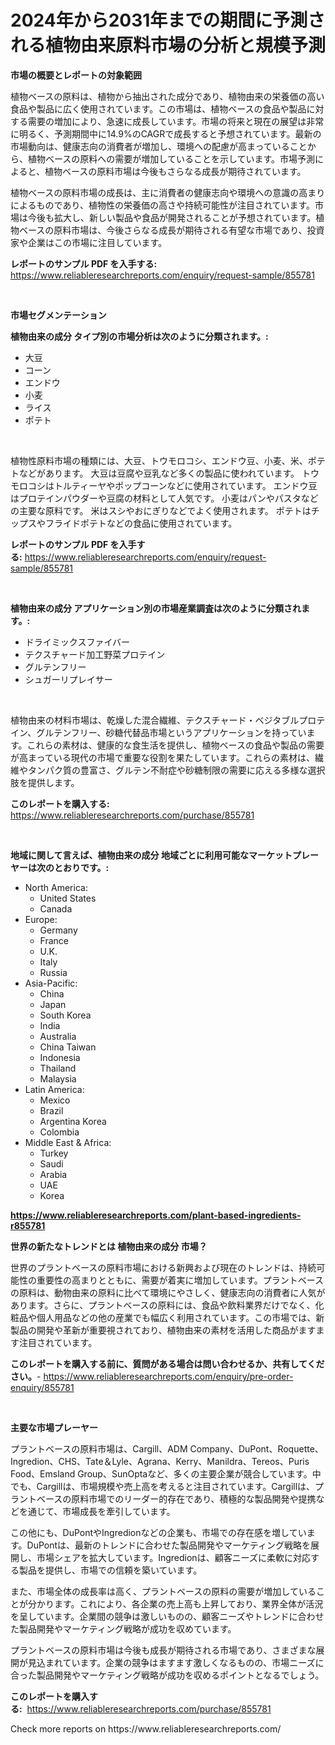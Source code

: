 <p><h1>2024年から2031年までの期間に予測される植物由来原料市場の分析と規模予測</h1></p><p><strong>市場の概要とレポートの対象範囲</strong></p>
<p><p>植物ベースの原料は、植物から抽出された成分であり、植物由来の栄養価の高い食品や製品に広く使用されています。この市場は、植物ベースの食品や製品に対する需要の増加により、急速に成長しています。市場の将来と現在の展望は非常に明るく、予測期間中に14.9%のCAGRで成長すると予想されています。最新の市場動向は、健康志向の消費者が増加し、環境への配慮が高まっていることから、植物ベースの原料への需要が増加していることを示しています。市場予測によると、植物ベースの原料市場は今後もさらなる成長が期待されています。</p><p>植物ベースの原料市場の成長は、主に消費者の健康志向や環境への意識の高まりによるものであり、植物性の栄養価の高さや持続可能性が注目されています。市場は今後も拡大し、新しい製品や食品が開発されることが予想されています。植物ベースの原料市場は、今後さらなる成長が期待される有望な市場であり、投資家や企業はこの市場に注目しています。</p></p>
<p><strong>レポートのサンプル PDF を入手する:</strong> <a href="https://www.reliableresearchreports.com/enquiry/request-sample/855781">https://www.reliableresearchreports.com/enquiry/request-sample/855781</a></p>
<p>&nbsp;</p>
<p><strong>市場セグメンテーション</strong></p>
<p><strong>植物由来の成分 タイプ別の市場分析は次のように分類されます。:</strong></p>
<p><ul><li>大豆</li><li>コーン</li><li>エンドウ</li><li>小麦</li><li>ライス</li><li>ポテト</li></ul></p>
<p>&nbsp;</p>
<p><p>植物性原料市場の種類には、大豆、トウモロコシ、エンドウ豆、小麦、米、ポテトなどがあります。 大豆は豆腐や豆乳など多くの製品に使われています。 トウモロコシはトルティーヤやポップコーンなどに使用されています。 エンドウ豆はプロテインパウダーや豆腐の材料として人気です。 小麦はパンやパスタなどの主要な原料です。 米はスシやおにぎりなどでよく使用されます。 ポテトはチップスやフライドポテトなどの食品に使用されています。</p></p>
<p><strong>レポートのサンプル PDF を入手する:</strong>&nbsp;<a href="https://www.reliableresearchreports.com/enquiry/request-sample/855781">https://www.reliableresearchreports.com/enquiry/request-sample/855781</a></p>
<p>&nbsp;</p>
<p><strong> 植物由来の成分 アプリケーション別の市場産業調査は次のように分類されます。:</strong></p>
<p><ul><li>ドライミックスファイバー</li><li>テクスチャード加工野菜プロテイン</li><li>グルテンフリー</li><li>シュガーリプレイサー</li></ul></p>
<p>&nbsp;</p>
<p><p>植物由来の材料市場は、乾燥した混合繊維、テクスチャード・ベジタブルプロテイン、グルテンフリー、砂糖代替品市場というアプリケーションを持っています。これらの素材は、健康的な食生活を提供し、植物ベースの食品や製品の需要が高まっている現代の市場で重要な役割を果たしています。これらの素材は、繊維やタンパク質の豊富さ、グルテン不耐症や砂糖制限の需要に応える多様な選択肢を提供します。</p></p>
<p><strong>このレポートを購入する:</strong>&nbsp; <a href="https://www.reliableresearchreports.com/purchase/855781">https://www.reliableresearchreports.com/purchase/855781</a></p>
<p>&nbsp;</p>
<p><strong>地域に関して言えば、植物由来の成分 地域ごとに利用可能なマーケットプレーヤーは次のとおりです。:</strong></p>
<p><ul>
    <li>
        North America:
        <ul>
            <li>United States</li>
            <li>Canada</li>
        </ul>
    </li>
    <li>
        Europe:
        <ul>
            <li>Germany</li>
            <li>France</li>
            <li>U.K.</li>
            <li>Italy</li>
            <li>Russia</li>
        </ul>
    </li>
    <li>
        Asia-Pacific:
        <ul>
            <li>China</li>
            <li>Japan</li>
            <li>South Korea</li>
            <li>India</li>
            <li>Australia</li>
            <li>China Taiwan</li>
            <li>Indonesia</li>
            <li>Thailand</li>
            <li>Malaysia</li>
        </ul>
    </li>
    <li>
        Latin America:
        <ul>
            <li>Mexico</li>
            <li>Brazil</li>
            <li>Argentina Korea</li>
            <li>Colombia</li>
        </ul>
    </li>
    <li>
        Middle East & Africa:
        <ul>
            <li>Turkey</li>
            <li>Saudi</li>
            <li>Arabia</li>
            <li>UAE</li>
            <li>Korea</li>
        </ul>
    </li>
    </ul></p>
<p><strong><a href="https://www.reliableresearchreports.com/plant-based-ingredients-r855781">https://www.reliableresearchreports.com/plant-based-ingredients-r855781</a></strong>&nbsp;</p>
<p><strong>世界の新たなトレンドとは 植物由来の成分 市場？</strong></p>
<p><p>世界のプラントベースの原料市場における新興および現在のトレンドは、持続可能性の重要性の高まりとともに、需要が着実に増加しています。プラントベースの原料は、動物由来の原料に比べて環境にやさしく、健康志向の消費者に人気があります。さらに、プラントベースの原料には、食品や飲料業界だけでなく、化粧品や個人用品などの他の産業でも幅広く利用されています。この市場では、新製品の開発や革新が重要視されており、植物由来の素材を活用した商品がますます注目されています。</p></p>
<p><strong>このレポートを購入する前に、質問がある場合は問い合わせるか、共有してください。</strong>- <a href="https://www.reliableresearchreports.com/enquiry/pre-order-enquiry/855781">https://www.reliableresearchreports.com/enquiry/pre-order-enquiry/855781</a></p>
<p>&nbsp;</p>
<p><strong>主要な市場プレーヤー</strong></p>
<p><p>プラントベースの原料市場は、Cargill、ADM Company、DuPont、Roquette、Ingredion、CHS、Tate＆Lyle、Agrana、Kerry、Manildra、Tereos、Puris Food、Emsland Group、SunOptaなど、多くの主要企業が競合しています。中でも、Cargillは、市場規模や売上高を考えると注目されています。Cargillは、プラントベースの原料市場でのリーダー的存在であり、積極的な製品開発や提携などを通じて、市場成長を牽引しています。</p><p>この他にも、DuPontやIngredionなどの企業も、市場での存在感を増しています。DuPontは、最新のトレンドに合わせた製品開発やマーケティング戦略を展開し、市場シェアを拡大しています。Ingredionは、顧客ニーズに柔軟に対応する製品を提供し、市場での信頼を築いています。</p><p>また、市場全体の成長率は高く、プラントベースの原料の需要が増加していることが分かります。これにより、各企業の売上高も上昇しており、業界全体が活況を呈しています。企業間の競争は激しいものの、顧客ニーズやトレンドに合わせた製品開発やマーケティング戦略が成功を収めています。</p><p>プラントベースの原料市場は今後も成長が期待される市場であり、さまざまな展開が見込まれています。企業の競争はますます激しくなるものの、市場ニーズに合った製品開発やマーケティング戦略が成功を収めるポイントとなるでしょう。</p></p>
<p><strong>このレポートを購入する:</strong>&nbsp;&nbsp;<a href="https://www.reliableresearchreports.com/purchase/855781">https://www.reliableresearchreports.com/purchase/855781</a></p>
<p>Check more reports on https://www.reliableresearchreports.com/</p>